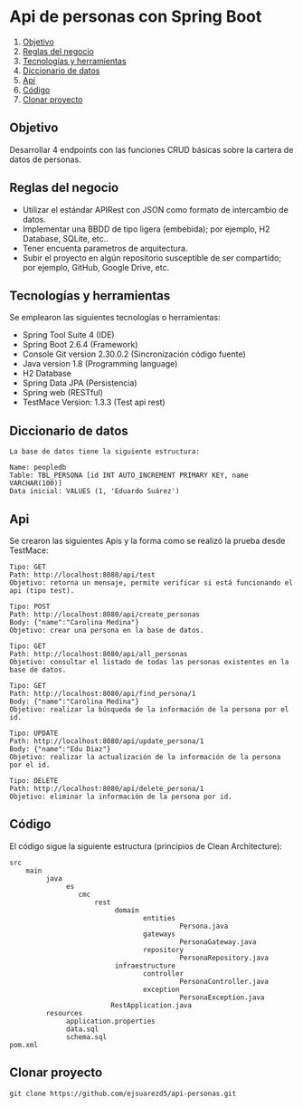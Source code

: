 # Api de personas con Spring Boot

1. [Objetivo](#objetivo)
2. [Reglas del negocio](#regla)
3. [Tecnologías y herramientas](#tecnologia)
4. [Diccionario de datos](#diccionario)
5. [Api](#api)
6. [Código](#code)
7. [Clonar proyecto](#clone)

<a name="objetivo"></a>
## **Objetivo**

Desarrollar 4 endpoints con las funciones CRUD básicas sobre la cartera de datos de personas.

<a name="regla"></a>
## **Reglas del negocio**

- Utilizar el estándar APIRest con JSON como formato de intercambio de datos.
- Implementar una BBDD de tipo ligera (embebida); por ejemplo, H2 Database, SQLite, etc..
- Tener encuenta parametros de arquitectura.
- Subir el proyecto en algún repositorio susceptible de ser compartido; por ejemplo, GitHub, Google Drive, etc.

<a name="tecnologia"></a>
## **Tecnologías y herramientas**

Se emplearon las siguientes tecnologías o herramientas:

- Spring Tool Suite 4 (IDE)
- Spring Boot 2.6.4 (Framework)
- Console Git version 2.30.0.2 (Sincronización código fuente)
- Java version 1.8 (Programming language)
- H2 Database
- Spring Data JPA (Persistencia)
- Spring web (RESTful)
- TestMace Version: 1.3.3 (Test api rest)

<a name="diccionario"></a>
## **Diccionario de datos**

```
La base de datos tiene la siguiente estructura:

Name: peopledb
Table: TBL_PERSONA [id INT AUTO_INCREMENT PRIMARY KEY, name VARCHAR(100)]
Data inicial: VALUES (1, 'Eduardo Suárez')
```

<a name="api"></a>
## **Api**

Se crearon las siguientes Apis y la forma como se realizó la prueba desde TestMace:

```
Tipo: GET
Path: http://localhost:8080/api/test
Objetivo: retorna un mensaje, permite verificar si está funcionando el api (tipo test).
```

```
Tipo: POST
Path: http://localhost:8080/api/create_personas
Body: {"name":"Carolina Medina"}
Objetivo: crear una persona en la base de datos.
```

```
Tipo: GET
Path: http://localhost:8080/api/all_personas
Objetivo: consultar el listado de todas las personas existentes en la base de datos.
```

```
Tipo: GET
Path: http://localhost:8080/api/find_persona/1
Body: {"name":"Carolina Medina"}
Objetivo: realizar la búsqueda de la información de la persona por el id.
```

```
Tipo: UPDATE
Path: http://localhost:8080/api/update_persona/1
Body: {"name":"Edu Diaz"}
Objetivo: realizar la actualización de la información de la persona por el id.
```

```
Tipo: DELETE
Path: http://localhost:8080/api/delete_persona/1
Objetivo: eliminar la información de la persona por id.
```

<a name="code"></a>
## **Código**

El código sigue la siguiente estructura (principios de Clean Architecture):

```
src
    main
         java
              es
                 cmc
                     rest
                          domain
                                 entities
                                          Persona.java
                                 gateways
                                          PersonaGateway.java
                                 repository
                                          PersonaRepository.java
                          infraestructure
                                 controller
                                          PersonaController.java
                                 exception
                                          PersonaException.java
                         RestApplication.java
         resources
              application.properties
              data.sql
              schema.sql
pom.xml
```

<a name="clone"></a>
## **Clonar proyecto**

```
git clone https://github.com/ejsuarezd5/api-personas.git
```
